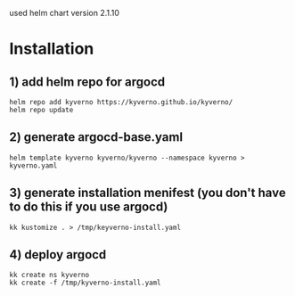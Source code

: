 used helm chart version 2.1.10

# Installation

## 1) add helm repo for argocd
```
helm repo add kyverno https://kyverno.github.io/kyverno/
helm repo update
```

## 2) generate argocd-base.yaml
```
helm template kyverno kyverno/kyverno --namespace kyverno > kyverno.yaml
```

## 3) generate installation menifest (you don't have to do this if you use argocd)
```
kk kustomize . > /tmp/keyverno-install.yaml
```

## 4) deploy argocd
```
kk create ns kyverno
kk create -f /tmp/kyverno-install.yaml
```
